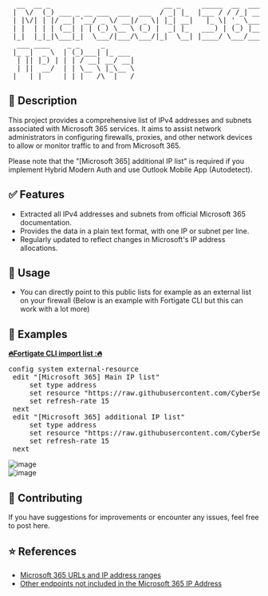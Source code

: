 <pre>
  __  __ _                           __ _     _____  __  ____  
 |  \/  (_) ___ _ __ ___  ___  ___  / _| |_  |___ / / /_| ___| 
 | |\/| | |/ __| '__/ _ \/ __|/ _ \| |_| __|   |_ \| '_ \___ \ 
 | |  | | | (__| | | (_) \__ \ (_) |  _| |_   ___) | (_) |__) |
 |_|  |_|_|\___|_|  \___/|___/\___/|_|  \__| |____/ \___/____/   
  ___ ____    _ _     _       
 |_ _|  _ \  | (_)___| |_ ___ 
  | || |_) | | | / __| __/ __|
  | ||  __/  | | \__ \ |_\__ \
 |___|_|     |_|_|___/\__|___/
</pre>                            
           
## 📄 Description

This project provides a comprehensive list of IPv4 addresses and subnets associated with Microsoft 365 services. It aims to assist network administrators in configuring firewalls, proxies, and other network devices to allow or monitor traffic to and from Microsoft 365.

Please note that the "[Microsoft 365] additional IP list" is required if you implement Hybrid Modern Auth and use Outlook Mobile App (Autodetect).

## ✅ Features

- Extracted all IPv4 addresses and subnets from official Microsoft 365 documentation.
- Provides the data in a plain text format, with one IP or subnet per line.
- Regularly updated to reflect changes in Microsoft's IP address allocations.

## 📝 Usage

- You can directly point to this public lists for example as an external list on your firewall (Below is an example with Fortigate CLI but this can work with a lot more)

## 📌 Examples

<b><u>🔥Fortigate CLI import list :🔥</u></b>
<pre>
config system external-resource
 edit "[Microsoft 365] Main IP list"
     set type address
     set resource "https://raw.githubusercontent.com/CyberSethx/Microsoft_IP_Lists/refs/heads/main/%5BMicrosoft%20365%5D%20Main%20IP%20list"
     set refresh-rate 15
 next
 edit "[Microsoft 365] additional IP list"
     set type address
     set resource "https://raw.githubusercontent.com/CyberSethx/Microsoft_IP_Lists/refs/heads/main/%5BMicrosoft%20365%5D%20additional%20IP%20list"
     set refresh-rate 15
 next
</pre>

![image](https://github.com/user-attachments/assets/b34abbbe-a55f-411e-8a75-b77f68704e91)
<br/>
![image](https://github.com/user-attachments/assets/13f5f4ec-4c84-4032-a754-304ae01e9dc1)



## 📎 Contributing

If you have suggestions for improvements or encounter any issues, feel free to post here.


## ⭐ References

- [Microsoft 365 URLs and IP address ranges](https://learn.microsoft.com/en-us/microsoft-365/enterprise/urls-and-ip-address-ranges?view=o365-worldwide)
- [Other endpoints not included in the Microsoft 365 IP Address](https://learn.microsoft.com/en-us/microsoft-365/enterprise/additional-office365-ip-addresses-and-urls?view=o365-worldwide)


